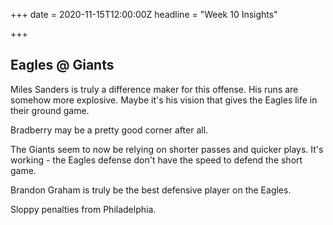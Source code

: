 +++
date = 2020-11-15T12:00:00Z
headline = "Week 10 Insights"

+++
## Eagles @ Giants

Miles Sanders is truly a difference maker for this offense. His runs are somehow more explosive. Maybe it's his vision that gives the Eagles life in their ground game.

Bradberry may be a pretty good corner after all.

The Giants seem to now be relying on shorter passes and quicker plays. It's working - the Eagles defense don't have the speed to defend the short game.

Brandon Graham is truly be the best defensive player on the Eagles.

Sloppy penalties from Philadelphia.